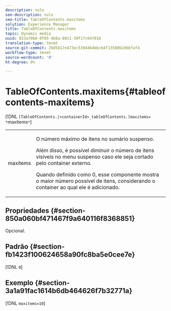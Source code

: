 ```yaml
---
description: nulo
seo-description: nulo
seo-title: TableOfContents.maxitems
solution: Experience Manager
title: TableOfContents.maxitems
topic: Dynamic media
uuid: 823a70b8-0f05-4b8a-8011-39f17c047018
translation-type: tm+mt
source-git-commit: 2bd5b17e473ec53844b4bbcb4f13580b2d6bfaf4
workflow-type: tm+mt
source-wordcount: '0'
ht-degree: 0%

---
```



# TableOfContents.maxitems{#tableofcontents-maxitems}

[!DNL `[TableOfContents.|<containerId>_tableOfContents.]maxitems= *`maxitems`*`]

<table id="table_F9BC656721B04870AC628ACBC47E7200"> 
 <tbody> 
  <tr> 
   <td> <p> <span class="codeph"><span class="varname"> maxitems</span></span> </p> </td> 
   <td> <p>O número máximo de itens no sumário suspenso. </p> <p>Além disso, é possível diminuir o número de itens visíveis no menu suspenso caso ele seja cortado pelo container externo. </p> <p>Quando definido como <span class="codeph"> 0</span>, esse componente mostra o maior número possível de itens, considerando o container ao qual ele é adicionado. </p> </td> 
  </tr> 
 </tbody> 
</table>

## Propriedades {#section-850a060bf471467f9a640116f8368851}

Opcional.

## Padrão {#section-fb1423f100624658a90fc8ba5e0cee7e}

[!DNL `0`]

## Exemplo {#section-3a1a91fac1614b6db464626f7b32771a}

[!DNL `maxitems=10`]
